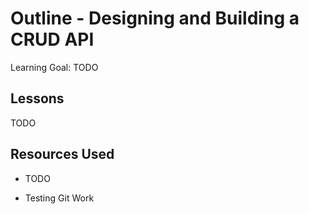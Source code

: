 # Outline - Designing and Building a CRUD API

Learning Goal: TODO

## Lessons

TODO

## Resources Used

-   TODO

-   Testing Git Work
